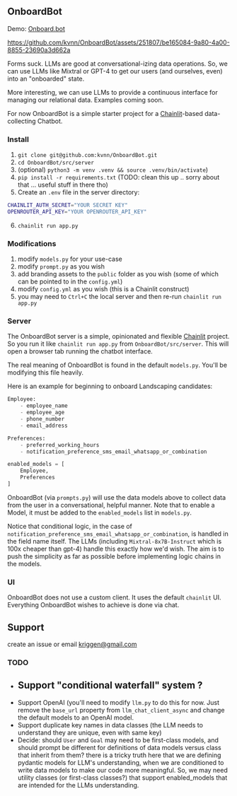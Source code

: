 ## OnboardBot

Demo: [Onboard.bot](https://onboard.bot)

https://github.com/kvnn/OnboardBot/assets/251807/be165084-9a80-4a00-8855-23690a3d662a

Forms suck. LLMs are good at conversational-izing data operations. So, we can use LLMs like Mixtral or GPT-4 to get our users (and ourselves, even) into an "onboarded" state.

More interesting, we can use LLMs to provide a continuous interface for managing our relational data. Examples coming soon.

For now OnboardBot is a simple starter project for a [Chainlit](https://github.com/Chainlit/chainlit)-based data-collecting Chatbot.


### Install
1. `git clone git@github.com:kvnn/OnboardBot.git`
2. `cd OnboardBot/src/server`
3. (optional) `python3 -m venv .venv && source .venv/bin/activate`)
4. `pip install -r requirements.txt` (TODO: clean this up .. sorry about that ... useful stuff in there tho)
5. Create an `.env` file in the server directory:
```bash
CHAINLIT_AUTH_SECRET="YOUR SECRET KEY"
OPENROUTER_API_KEY="YOUR OPENROUTER_API_KEY"
```
6. `chainlit run app.py`


### Modifications
1. modify `models.py` for your use-case
2. modify `prompt.py` as you wish
3. add branding assets to the `public` folder as you wish (some of which can be pointed to in the `config.yml`)
4. modify `config.yml` as you wish (this is a Chainlit construct)
5. you may need to `Ctrl+C` the local server and then re-run `chainlit run app.py`


### Server

The OnboardBot server is a simple, opinionated and flexible [Chainlit](https://github.com/Chainlit/chainlit) project.
So you run it like `chainlit run app.py` from `OnboardBot/src/server`.
This will open a browser tab running the chatbot interface.

The real meaning of OnboardBot is found in the default `models.py`.
You'll be modifying this file heavily.

Here is an example for beginning to onboard Landscaping candidates:

```python
Employee:
    - employee_name
    - employee_age
    - phone_number
    - email_address

Preferences:
    - preferred_working_hours
    - notification_preference_sms_email_whatsapp_or_combination

enabled_models = [
    Employee,
    Preferences
]
```

OnboardBot (via `prompts.py`) will use the data models above to collect data from the user in a conversational, helpful manner. Note that to enable a Model, it must be added to the `enabled_models` list in `models.py`.

Notice that conditional logic, in the case of `notification_preference_sms_email_whatsapp_or_combination`, is handled in the field name itself. The LLMs (including 
`Mixtral-8x7B-Instruct` which is 100x cheaper than gpt-4) handle this exactly how we'd wish. The aim is to push the simplicity as far as possible before implementing logic chains in the models.


### UI
OnboardBot does not use a custom client. It uses the default `chainlit` UI. 
Everything OnboardBot wishes to achieve is done via chat.


## Support

create an issue or email [kriggen@gmail.com](mailto:kriggen@gmail.com)


### TODO

- Support "conditional waterfall" system ?
  - 
- Support OpenAI (you'll need to modify `llm.py` to do this for now. Just remove the `base_url` property from `llm_chat_client_async` and change the default models to an OpenAI model. 
- Support duplicate key names in data classes (the LLM needs to understand they are unique, even with same key)
- Decide: should `User` and `Goal` may need to be first-class models, and should prompt be different for definitions of data models versus class that inherit from them? there is a tricky truth here that we are defining pydantic models for LLM's understanding, when we are conditioned to write data models to make our code more meaningful. So, we may need utility classes (or first-class classes?) that support enabled_models that are intended for the LLMs understanding.
